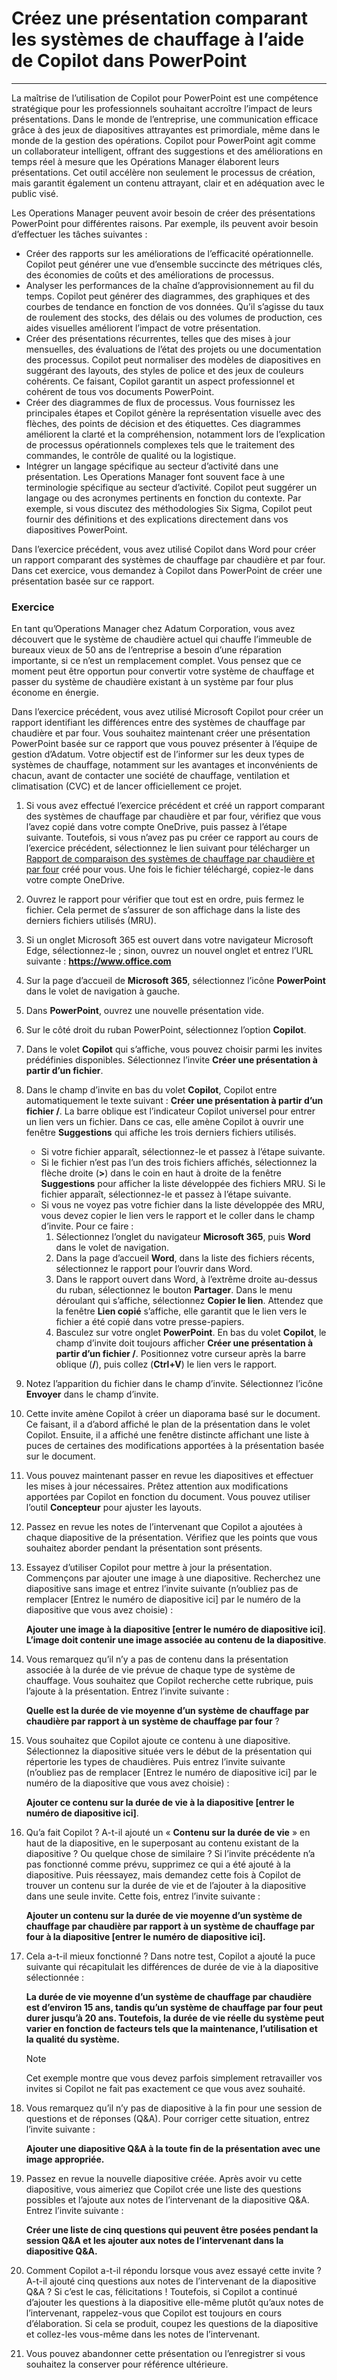 # Créez une présentation comparant les systèmes de chauffage à l’aide de Copilot dans PowerPoint
---
La maîtrise de l’utilisation de Copilot pour PowerPoint est une compétence stratégique pour les professionnels souhaitant accroître l’impact de leurs présentations. Dans le monde de l’entreprise, une communication efficace grâce à des jeux de diapositives attrayantes est primordiale, même dans le monde de la gestion des opérations. Copilot pour PowerPoint agit comme un collaborateur intelligent, offrant des suggestions et des améliorations en temps réel à mesure que les Opérations Manager élaborent leurs présentations. Cet outil accélère non seulement le processus de création, mais garantit également un contenu attrayant, clair et en adéquation avec le public visé.

Les Operations Manager peuvent avoir besoin de créer des présentations PowerPoint pour différentes raisons. Par exemple, ils peuvent avoir besoin d’effectuer les tâches suivantes :

 -  Créer des rapports sur les améliorations de l’efficacité opérationnelle. Copilot peut générer une vue d’ensemble succincte des métriques clés, des économies de coûts et des améliorations de processus.
 -  Analyser les performances de la chaîne d’approvisionnement au fil du temps. Copilot peut générer des diagrammes, des graphiques et des courbes de tendance en fonction de vos données. Qu’il s’agisse du taux de roulement des stocks, des délais ou des volumes de production, ces aides visuelles améliorent l’impact de votre présentation.
 -  Créer des présentations récurrentes, telles que des mises à jour mensuelles, des évaluations de l’état des projets ou une documentation des processus. Copilot peut normaliser des modèles de diapositives en suggérant des layouts, des styles de police et des jeux de couleurs cohérents. Ce faisant, Copilot garantit un aspect professionnel et cohérent de tous vos documents PowerPoint.
 -  Créer des diagrammes de flux de processus. Vous fournissez les principales étapes et Copilot génère la représentation visuelle avec des flèches, des points de décision et des étiquettes. Ces diagrammes améliorent la clarté et la compréhension, notamment lors de l’explication de processus opérationnels complexes tels que le traitement des commandes, le contrôle de qualité ou la logistique.<br>
 -  Intégrer un langage spécifique au secteur d’activité dans une présentation. Les Operations Manager font souvent face à une terminologie spécifique au secteur d’activité. Copilot peut suggérer un langage ou des acronymes pertinents en fonction du contexte. Par exemple, si vous discutez des méthodologies Six Sigma, Copilot peut fournir des définitions et des explications directement dans vos diapositives PowerPoint.

Dans l’exercice précédent, vous avez utilisé Copilot dans Word pour créer un rapport comparant des systèmes de chauffage par chaudière et par four. Dans cet exercice, vous demandez à Copilot dans PowerPoint de créer une présentation basée sur ce rapport.

### Exercice

En tant qu’Operations Manager chez Adatum Corporation, vous avez découvert que le système de chaudière actuel qui chauffe l’immeuble de bureaux vieux de 50 ans de l’entreprise a besoin d’une réparation importante, si ce n’est un remplacement complet. Vous pensez que ce moment peut être opportun pour convertir votre système de chauffage et passer du système de chaudière existant à un système par four plus économe en énergie.

Dans l’exercice précédent, vous avez utilisé Microsoft Copilot pour créer un rapport identifiant les différences entre des systèmes de chauffage par chaudière et par four. Vous souhaitez maintenant créer une présentation PowerPoint basée sur ce rapport que vous pouvez présenter à l’équipe de gestion d’Adatum. Votre objectif est de l’informer sur les deux types de systèmes de chauffage, notamment sur les avantages et inconvénients de chacun, avant de contacter une société de chauffage, ventilation et climatisation (CVC) et de lancer officiellement ce projet.

1.  Si vous avez effectué l’exercice précédent et créé un rapport comparant des systèmes de chauffage par chaudière et par four, vérifiez que vous l’avez copié dans votre compte OneDrive, puis passez à l’étape suivante. Toutefois, si vous n’avez pas pu créer ce rapport au cours de l’exercice précédent, sélectionnez le lien suivant pour télécharger un [Rapport de comparaison des systèmes de chauffage par chaudière et par four](https://edxinteractivepage.blob.core.windows.net/ms-4004/Comparing%20boiler%20and%20furnace%20heating%20systems%20report.docx) créé pour vous. Une fois le fichier téléchargé, copiez-le dans votre compte OneDrive.
2.  Ouvrez le rapport pour vérifier que tout est en ordre, puis fermez le fichier. Cela permet de s’assurer de son affichage dans la liste des derniers fichiers utilisés (MRU).
3.  Si un onglet Microsoft 365 est ouvert dans votre navigateur Microsoft Edge, sélectionnez-le ; sinon, ouvrez un nouvel onglet et entrez l’URL suivante : **https://www.office.com**
4.  Sur la page d’accueil de **Microsoft 365**, sélectionnez l’icône **PowerPoint** dans le volet de navigation à gauche.
5.  Dans **PowerPoint**, ouvrez une nouvelle présentation vide.
6.  Sur le côté droit du ruban PowerPoint, sélectionnez l’option **Copilot**.
7.  Dans le volet **Copilot** qui s’affiche, vous pouvez choisir parmi les invites prédéfinies disponibles. Sélectionnez l’invite **Créer une présentation à partir d’un fichier**.
8.  Dans le champ d’invite en bas du volet **Copilot**, Copilot entre automatiquement le texte suivant : **Créer une présentation à partir d’un fichier /**. La barre oblique est l’indicateur Copilot universel pour entrer un lien vers un fichier. Dans ce cas, elle amène Copilot à ouvrir une fenêtre **Suggestions** qui affiche les trois derniers fichiers utilisés.
     -  Si votre fichier apparaît, sélectionnez-le et passez à l’étape suivante.
     -  Si le fichier n’est pas l’un des trois fichiers affichés, sélectionnez la flèche droite (**&gt;**) dans le coin en haut à droite de la fenêtre **Suggestions** pour afficher la liste développée des fichiers MRU. Si le fichier apparaît, sélectionnez-le et passez à l’étape suivante.
     -  Si vous ne voyez pas votre fichier dans la liste développée des MRU, vous devez copier le lien vers le rapport et le coller dans le champ d’invite. Pour ce faire :
        1.  Sélectionnez l’onglet du navigateur **Microsoft 365**, puis **Word** dans le volet de navigation.
        2.  Dans la page d’accueil **Word**, dans la liste des fichiers récents, sélectionnez le rapport pour l’ouvrir dans Word.
        3.  Dans le rapport ouvert dans Word, à l’extrême droite au-dessus du ruban, sélectionnez le bouton **Partager**. Dans le menu déroulant qui s’affiche, sélectionnez **Copier le lien**. Attendez que la fenêtre **Lien copié** s’affiche, elle garantit que le lien vers le fichier a été copié dans votre presse-papiers.
        4.  Basculez sur votre onglet **PowerPoint**. En bas du volet **Copilot**, le champ d’invite doit toujours afficher **Créer une présentation à partir d’un fichier /**. Positionnez votre curseur après la barre oblique (**/**), puis collez (**Ctrl+V**) le lien vers le rapport.
9.  Notez l’apparition du fichier dans le champ d’invite. Sélectionnez l’icône **Envoyer** dans le champ d’invite.
10. Cette invite amène Copilot à créer un diaporama basé sur le document. Ce faisant, il a d’abord affiché le plan de la présentation dans le volet Copilot. Ensuite, il a affiché une fenêtre distincte affichant une liste à puces de certaines des modifications apportées à la présentation basée sur le document.
11. Vous pouvez maintenant passer en revue les diapositives et effectuer les mises à jour nécessaires. Prêtez attention aux modifications apportées par Copilot en fonction du document. Vous pouvez utiliser l’outil **Concepteur** pour ajuster les layouts.
12. Passez en revue les notes de l’intervenant que Copilot a ajoutées à chaque diapositive de la présentation. Vérifiez que les points que vous souhaitez aborder pendant la présentation sont présents.
13. Essayez d’utiliser Copilot pour mettre à jour la présentation. Commençons par ajouter une image à une diapositive. Recherchez une diapositive sans image et entrez l’invite suivante (n’oubliez pas de remplacer \[Entrez le numéro de diapositive ici\] par le numéro de la diapositive que vous avez choisie) :
    
    **Ajouter une image à la diapositive \[entrer le numéro de diapositive ici\]**. **L’image doit contenir une image associée au contenu de la diapositive**.
14. Vous remarquez qu’il n’y a pas de contenu dans la présentation associée à la durée de vie prévue de chaque type de système de chauffage. Vous souhaitez que Copilot recherche cette rubrique, puis l’ajoute à la présentation. Entrez l’invite suivante :
    
    **Quelle est la durée de vie moyenne d’un système de chauffage par chaudière par rapport à un système de chauffage par four** ?
15. Vous souhaitez que Copilot ajoute ce contenu à une diapositive. Sélectionnez la diapositive située vers le début de la présentation qui répertorie les types de chaudières. Puis entrez l’invite suivante (n’oubliez pas de remplacer \[Entrez le numéro de diapositive ici\] par le numéro de la diapositive que vous avez choisie) :
    
    **Ajouter ce contenu sur la durée de vie à la diapositive \[entrer le numéro de diapositive ici\]**.
16. Qu’a fait Copilot ? A-t-il ajouté un « **Contenu sur la durée de vie** » en haut de la diapositive, en le superposant au contenu existant de la diapositive ? Ou quelque chose de similaire ? Si l’invite précédente n’a pas fonctionné comme prévu, supprimez ce qui a été ajouté à la diapositive. Puis réessayez, mais demandez cette fois à Copilot de trouver un contenu sur la durée de vie et de l’ajouter à la diapositive dans une seule invite. Cette fois, entrez l’invite suivante :
    
    **Ajouter un contenu sur la durée de vie moyenne d’un système de chauffage par chaudière par rapport à un système de chauffage par four à la diapositive \[entrer le numéro de diapositive ici\].**
17. Cela a-t-il mieux fonctionné ? Dans notre test, Copilot a ajouté la puce suivante qui récapitulait les différences de durée de vie à la diapositive sélectionnée :
    
    **La durée de vie moyenne d’un système de chauffage par chaudière est d’environ 15 ans, tandis qu’un système de chauffage par four peut durer jusqu’à 20 ans. Toutefois, la durée de vie réelle du système peut varier en fonction de facteurs tels que la maintenance, l’utilisation et la qualité du système.**

    > [!NOTE]
    > Cet exemple montre que vous devez parfois simplement retravailler vos invites si Copilot ne fait pas exactement ce que vous avez souhaité.

18. Vous remarquez qu’il n’y pas de diapositive à la fin pour une session de questions et de réponses (Q&A). Pour corriger cette situation, entrez l’invite suivante :
    
    **Ajouter une diapositive Q&A à la toute fin de la présentation avec une image appropriée.**
19. Passez en revue la nouvelle diapositive créée. Après avoir vu cette diapositive, vous aimeriez que Copilot crée une liste des questions possibles et l’ajoute aux notes de l’intervenant de la diapositive Q&A. Entrez l’invite suivante :
    
    **Créer une liste de cinq questions qui peuvent être posées pendant la session Q&A et les ajouter aux notes de l’intervenant dans la diapositive Q&A.**
20. Comment Copilot a-t-il répondu lorsque vous avez essayé cette invite ? A-t-il ajouté cinq questions aux notes de l’intervenant de la diapositive Q&A ? Si c’est le cas, félicitations ! Toutefois, si Copilot a continué d’ajouter les questions à la diapositive elle-même plutôt qu’aux notes de l’intervenant, rappelez-vous que Copilot est toujours en cours d’élaboration. Si cela se produit, coupez les questions de la diapositive et collez-les vous-même dans les notes de l’intervenant.
21. Vous pouvez abandonner cette présentation ou l’enregistrer si vous souhaitez la conserver pour référence ultérieure.
